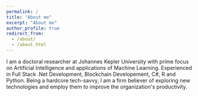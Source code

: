```yaml
---
permalink: /
title: "About me"
excerpt: "About me"
author_profile: true
redirect_from: 
  - /about/
  - /about.html
---
```


I am a doctoral researcher at Johannes Kepler University with prime focus on Artificial Intelligence and applications of Machine Learning. Experienced in Full Stack .Net Development, Blockchain Developement, C#, R and Python. Being a hardcore tech-savvy, I am a firm believer of exploring new technologies and employ them to improve the organization's productivity.
